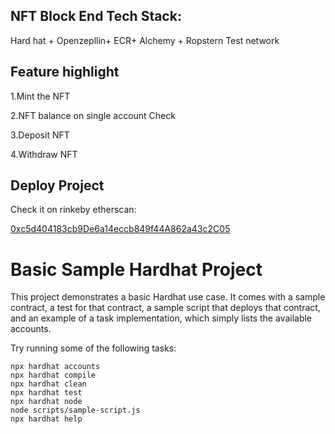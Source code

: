 ## NFT Block End Tech Stack:

Hard hat + Openzepllin+ ECR+ Alchemy + Ropstern Test network

## Feature highlight

1.Mint the NFT

2.NFT balance on single account Check

3.Deposit NFT

4.Withdraw NFT 



## Deploy Project

Check it on rinkeby etherscan:

[0xc5d404183cb9De6a14eccb849f44A862a43c2C05](https://rinkeby.etherscan.io/address/0xc5d404183cb9De6a14eccb849f44A862a43c2C05) 



# Basic Sample Hardhat Project

This project demonstrates a basic Hardhat use case. It comes with a sample contract, a test for that contract, a sample script that deploys that contract, and an example of a task implementation, which simply lists the available accounts.

Try running some of the following tasks:

```shell
npx hardhat accounts
npx hardhat compile
npx hardhat clean
npx hardhat test
npx hardhat node
node scripts/sample-script.js
npx hardhat help
```
